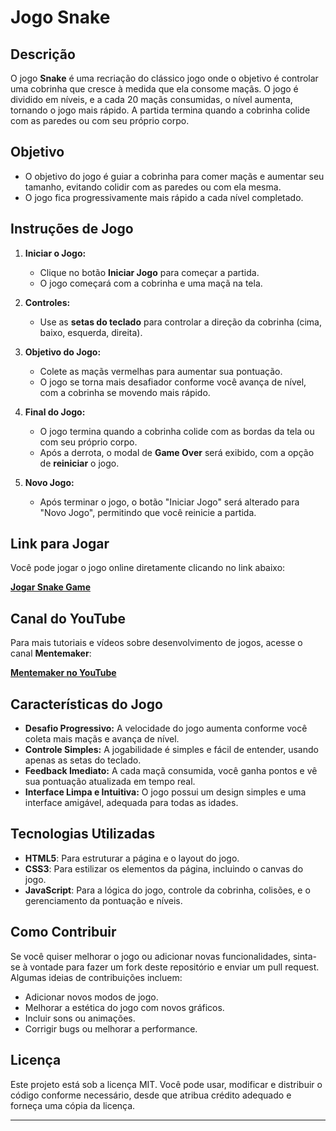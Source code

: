 


# **Jogo Snake**

## **Descrição**
O jogo **Snake** é uma recriação do clássico jogo onde o objetivo é controlar uma cobrinha que cresce à medida que ela consome maçãs. O jogo é dividido em níveis, e a cada 20 maçãs consumidas, o nível aumenta, tornando o jogo mais rápido. A partida termina quando a cobrinha colide com as paredes ou com seu próprio corpo.

## **Objetivo**
- O objetivo do jogo é guiar a cobrinha para comer maçãs e aumentar seu tamanho, evitando colidir com as paredes ou com ela mesma.
- O jogo fica progressivamente mais rápido a cada nível completado.

## **Instruções de Jogo**
1. **Iniciar o Jogo:**
   - Clique no botão **Iniciar Jogo** para começar a partida.
   - O jogo começará com a cobrinha e uma maçã na tela.
   
2. **Controles:**
   - Use as **setas do teclado** para controlar a direção da cobrinha (cima, baixo, esquerda, direita).

3. **Objetivo do Jogo:**
   - Colete as maçãs vermelhas para aumentar sua pontuação.
   - O jogo se torna mais desafiador conforme você avança de nível, com a cobrinha se movendo mais rápido.

4. **Final do Jogo:**
   - O jogo termina quando a cobrinha colide com as bordas da tela ou com seu próprio corpo.
   - Após a derrota, o modal de **Game Over** será exibido, com a opção de **reiniciar** o jogo.

5. **Novo Jogo:**
   - Após terminar o jogo, o botão "Iniciar Jogo" será alterado para "Novo Jogo", permitindo que você reinicie a partida.

## **Link para Jogar**
Você pode jogar o jogo online diretamente clicando no link abaixo:

[**Jogar Snake Game**](https://makerjunior.github.io/Snake_Game/)

## **Canal do YouTube**
Para mais tutoriais e vídeos sobre desenvolvimento de jogos, acesse o canal **Mentemaker**:

[**Mentemaker no YouTube**](https://www.youtube.com/@mentemaker)

## **Características do Jogo**
- **Desafio Progressivo:** A velocidade do jogo aumenta conforme você coleta mais maçãs e avança de nível.
- **Controle Simples:** A jogabilidade é simples e fácil de entender, usando apenas as setas do teclado.
- **Feedback Imediato:** A cada maçã consumida, você ganha pontos e vê sua pontuação atualizada em tempo real.
- **Interface Limpa e Intuitiva:** O jogo possui um design simples e uma interface amigável, adequada para todas as idades.

## **Tecnologias Utilizadas**
- **HTML5**: Para estruturar a página e o layout do jogo.
- **CSS3**: Para estilizar os elementos da página, incluindo o canvas do jogo.
- **JavaScript**: Para a lógica do jogo, controle da cobrinha, colisões, e o gerenciamento da pontuação e níveis.

## **Como Contribuir**
Se você quiser melhorar o jogo ou adicionar novas funcionalidades, sinta-se à vontade para fazer um fork deste repositório e enviar um pull request. Algumas ideias de contribuições incluem:
- Adicionar novos modos de jogo.
- Melhorar a estética do jogo com novos gráficos.
- Incluir sons ou animações.
- Corrigir bugs ou melhorar a performance.

## **Licença**
Este projeto está sob a licença MIT. Você pode usar, modificar e distribuir o código conforme necessário, desde que atribua crédito adequado e forneça uma cópia da licença.

---
